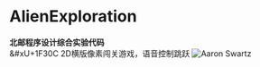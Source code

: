 # AlienExploration
**北邮程序设计综合实验代码**  
&#xU+1F30C  2D横版像素闯关游戏，语音控制跳跃
![Aaron Swartz](https://github.com/4c4a4a/VoiceControlGame/raw/master/resources/graphics/level_1.png)

